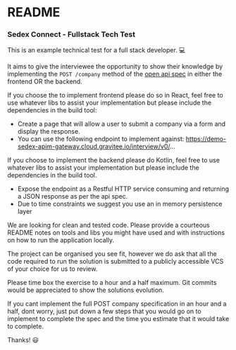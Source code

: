 # README #

### Sedex Connect - Fullstack Tech Test

This is an example technical test for a full stack developer. 💻

It aims to give the interviewee the opportunity to show their knowledge by implementing the `POST /company` 
method of the [open api spec](./companies-openapi3.yaml) in either the frontend OR the backend.  

If you choose the to implement frontend please do so in React, feel free to use whatever libs to assist your 
implementation but please include the dependencies in the build tool:
- Create a page that will allow a user to submit a company via a form and display the response.
- You can use the following endpoint to implement against: https://demo-sedex-apim-gateway.cloud.gravitee.io/interview/v0/...

If you choose to implement the backend please do Kotlin, feel free to use whatever libs to assist your implementation 
but please include the dependencies in the build tool.
- Expose the endpoint as a Restful HTTP service consuming and returning a JSON response as per the api spec.
- Due to time constraints we suggest you use an in memory persistence layer

We are looking for clean and tested code. Please provide a courteous README notes on tools and libs you might have used 
and with instructions on how to run the application locally.

The project can be organised you see fit, however we do ask that all the code required to run the solution is 
submitted to a publicly accessible VCS of your choice for us to review.

Please time box the exercise to  a hour and a half maximum. Git commits would be appreciated to show the solutions 
evolution. 

If you cant implement the full POST company specification in an hour and a half, dont worry, just put down a few steps 
that you would go on to implement to complete the spec and the time you estimate that it would take to complete.

Thanks! 😃